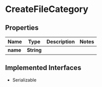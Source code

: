 

# CreateFileCategory


## Properties

| Name | Type | Description | Notes |
|------------ | ------------- | ------------- | -------------|
|**name** | **String** |  |  |


## Implemented Interfaces

* Serializable


